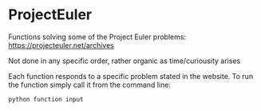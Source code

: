 # ProjectEuler
Functions solving some of the Project Euler problems: https://projecteuler.net/archives

Not done in any specific order, rather organic as time/curiousity arises

Each function responds to a specific problem stated in the website. To run the function simply call it from the command line:

    python function input
